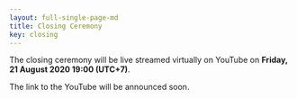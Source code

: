 ```yaml
---
layout: full-single-page-md
title: Closing Ceremony
key: closing
---
```


The closing ceremony will be live streamed virtually on YouTube on **Friday, 21 August 2020 19:00 (UTC+7)**.

The link to the YouTube will be announced soon.
